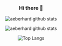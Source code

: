<div align="center">
  
### Hi there 👋

![aeberhard github stats](https://github-readme-stats.vercel.app/api?username=aeberhard&count_private=true&show_icons=true&hide=stars&theme=default)  

![aeberhard github stats](https://github-readme-streak-stats.herokuapp.com/?user=aeberhard)

![Top Langs](https://github-readme-stats.vercel.app/api/top-langs/?username=aeberhard&theme=default&langs_count=6&layout=compact)

</div>
  
<!--
**aeberhard/aeberhard** is a ✨ _special_ ✨ repository because its `README.md` (this file) appears on your GitHub profile.

Here are some ideas to get you started:

- 🔭 I’m currently working on ...
- 🌱 I’m currently learning ...
- 👯 I’m looking to collaborate on ...
- 🤔 I’m looking for help with ...
- 💬 Ask me about ...
- 📫 How to reach me: ...
- 😄 Pronouns: ...
- ⚡ Fun fact: ...
-->
